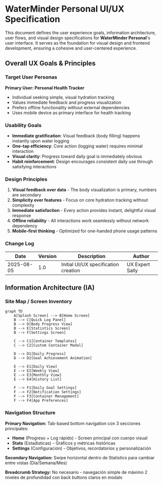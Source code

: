 # WaterMinder Personal UI/UX Specification

This document defines the user experience goals, information architecture, user flows, and visual design specifications for **WaterMinder Personal**'s user interface. It serves as the foundation for visual design and frontend development, ensuring a cohesive and user-centered experience.

## Overall UX Goals & Principles

### Target User Personas

**Primary User: Personal Health Tracker**
- Individual seeking simple, visual hydration tracking
- Values immediate feedback and progress visualization  
- Prefers offline functionality without external dependencies
- Uses mobile device as primary interface for health tracking

### Usability Goals

- **Immediate gratification**: Visual feedback (body filling) happens instantly upon water logging
- **One-tap efficiency**: Core action (logging water) requires minimal interaction
- **Visual clarity**: Progress toward daily goal is immediately obvious
- **Habit reinforcement**: Design encourages consistent daily use through satisfying interactions

### Design Principles

1. **Visual feedback over data** - The body visualization is primary, numbers are secondary
2. **Simplicity over features** - Focus on core hydration tracking without complexity
3. **Immediate satisfaction** - Every action provides instant, delightful visual response
4. **Offline reliability** - All interactions work seamlessly without network dependency
5. **Mobile-first thinking** - Optimized for one-handed phone usage patterns

### Change Log

| Date | Version | Description | Author |
|------|---------|-------------|---------|
| 2025-08-05 | 1.0 | Initial UI/UX specification creation | UX Expert Sally |

## Information Architecture (IA)

### Site Map / Screen Inventory

```mermaid
graph TD
    A[Splash Screen] --> B[Home Screen]
    B --> C[Quick Log Panel]
    B --> D[Body Progress View]
    B --> E[Statistics Screen]
    B --> F[Settings Screen]
    
    C --> C1[Container Templates]
    C --> C2[Custom Container Modal]
    
    D --> D1[Daily Progress]
    D --> D2[Goal Achievement Animation]
    
    E --> E1[Daily View]
    E --> E2[Weekly View] 
    E --> E3[Monthly View]
    E --> E4[History List]
    
    F --> F1[Daily Goal Settings]
    F --> F2[Notification Settings]
    F --> F3[Container Management]
    F --> F4[App Preferences]
```

### Navigation Structure

**Primary Navigation:** Tab-based bottom navigation con 3 secciones principales:
- **Home** (Progreso + Log rápido) - Screen principal con cuerpo visual
- **Stats** (Estadísticas) - Gráficos y métricas históricas  
- **Settings** (Configuración) - Objetivos, recordatorios y personalización

**Secondary Navigation:** Swipe horizontal dentro de Statistics para cambiar entre vistas (Día/Semana/Mes)

**Breadcrumb Strategy:** No necesario - navegación simple de máximo 2 niveles de profundidad con back buttons claros en modals